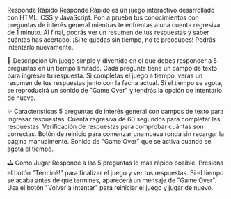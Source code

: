 Responde Rápido
Responde Rápido es un juego interactivo desarrollado con HTML, CSS y JavaScript. Pon a prueba tus conocimientos con preguntas de interés general mientras te enfrentas a una cuenta regresiva de 1 minuto. Al final, podrás ver un resumen de tus respuestas y saber cuántas has acertado. ¡Si te quedas sin tiempo, no te preocupes! Podrás intentarlo nuevamente.

🎯 Descripción
Un juego simple y divertido en el que debes responder a 5 preguntas en un tiempo limitado. Cada pregunta tiene un campo de texto para ingresar tu respuesta. Si completas el juego a tiempo, verás un resumen de tus respuestas junto con la fecha actual. Si el tiempo se agota, se reproducirá un sonido de "Game Over" y tendrás la opción de intentarlo de nuevo.

✨ Características
5 preguntas de interés general con campos de texto para ingresar respuestas.
Cuenta regresiva de 60 segundos para completar las respuestas.
Verificación de respuestas para comprobar cuántas son correctas.
Botón de reinicio para comenzar una nueva ronda sin recargar la página manualmente.
Sonido de "Game Over" que se activa cuando se agota el tiempo.

🕹️ Cómo Jugar
Responde a las 5 preguntas lo más rápido posible.
Presiona el botón "Terminé!" para finalizar el juego y ver tus respuestas.
Si el tiempo se acaba antes de que termines, aparecerá un mensaje de "Game Over".
Usa el botón "Volver a Intentar" para reiniciar el juego y jugar de nuevo.